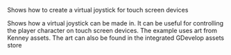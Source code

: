 Shows how to create a virtual joystick for touch screen devices

Shows how a virtual joystick can be made in. It can be useful for controlling the player character on touch screen devices.
The example uses art from Kenney assets. The art can also be found in the integrated GDevelop assets store
